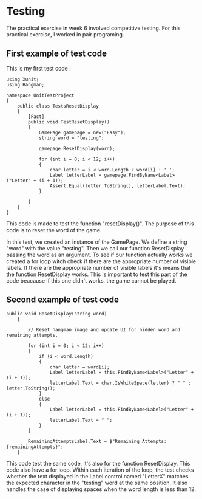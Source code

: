 ﻿# Testing

The practical exercise in week 6 involved competitive testing. For this practical exercise, I worked in pair programing.

## First example of test code 

This is my first test code :

```
﻿using Xunit;
using Hangman;

namespace UnitTestProject
{
    public class TestsResetDisplay
    {
        [Fact]
        public void TestResetDisplay()
        {
            GamePage gamepage = new("Easy");
            string word = "testing";

            gamepage.ResetDisplay(word);

            for (int i = 0; i < 12; i++)
            {
                char letter = i < word.Length ? word[i] : ' ';
                Label letterLabel = gamepage.FindByName<Label>("Letter" + (i + 1));
                Assert.Equal(letter.ToString(), letterLabel.Text);
            }

        }
    }
}
```

This code is made to test the function "resetDisplay()". 
The purpose of this code is to reset the word of the game.

In this test, we created an instance of the GamePage.
We define a string "word" with the value "testing". 
Then we call our function ResetDisplay passing the word as an argument.
To see if our function actually works we created a for loop witch check if there are the appropriate number of visible labels.
If there are the appropriate number of visible labels it's means that the function ResetDisplay works.
This is important to test this part of the code beacause if this one didn't works, the game cannot be played.


## Second example of test code

```
public void ResetDisplay(string word)
    {

        // Reset hangman image and update UI for hidden word and remaining attempts.

        for (int i = 0; i < 12; i++)
        {
            if (i < word.Length)
            {
                char letter = word[i];
                Label letterLabel = this.FindByName<Label>("Letter" + (i + 1));
                letterLabel.Text = char.IsWhiteSpace(letter) ? " " : letter.ToString();
            }
            else
            {
                Label letterLabel = this.FindByName<Label>("Letter" + (i + 1));
                letterLabel.Text = " ";
            }
        }

        RemainingAttemptsLabel.Text = $"Remaining Attempts: {remainingAttempts}";
    }

```
This code test the same code, it's also for the function ResetDisplay.
This code also have a for loop.
Within each iteration of the loop, 
the test checks whether the text displayed in the Label control named "LetterX" matches the expected character in the "testing" word at the same position.
It also handles the case of displaying spaces when the word length is less than 12.
